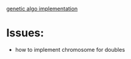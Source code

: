 [genetic algo implementation](https://www.datacamp.com/tutorial/genetic-algorithm-python)

# Issues:
- how to implement chromosome for doubles 